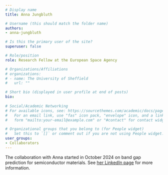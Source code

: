 ```yaml
---
# Display name
title: Anna Jungbluth

# Username (this should match the folder name)
authors:
- anna-jungbluth

# Is this the primary user of the site?
superuser: false

# Role/position
role: Research Fellow at the European Space Agency

# Organizations/Affiliations
# organizations:
# - name: The University of Sheffield
#   url: ""

# Short bio (displayed in user profile at end of posts)
bio:
  
# Social/Academic Networking
# For available icons, see: https://sourcethemes.com/academic/docs/page-builder/#icons
#   For an email link, use "fas" icon pack, "envelope" icon, and a link in the
#   form "mailto:your-email@example.com" or "#contact" for contact widget.

# Organizational groups that you belong to (for People widget)
#   Set this to `[]` or comment out if you are not using People widget.
user_groups:
- Collaborators
---
```


The collaboration with Anna started in October 2024 on band gap prediction for semiconductor materials. See [her LinkedIn page](https://www.linkedin.com/in/anna-jungbluth/) for more information.
